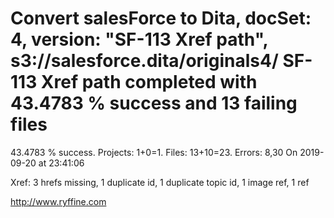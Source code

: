 # Convert salesForce to Dita, docSet: 4, version: "SF-113 Xref path", s3://salesforce.dita/originals4/ SF-113 Xref path completed with 43.4783 % success and 13 failing files

43.4783 % success. Projects: 1+0=1.  Files: 13+10=23. Errors: 8,30  On 2019-09-20 at 23:41:06

Xref: 3 hrefs missing, 1 duplicate id, 1 duplicate topic id, 1 image ref, 1 ref



http://www.ryffine.com
